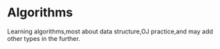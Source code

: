 # Algorithms
Learning algorithms,most about data structure,OJ practice,and may add other types in the further.
